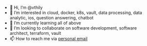 - 👋 Hi, I’m @vthily
- 👀 I’m interested in cloud, docker, k8s, vault, data processing, data analytic, ios, question answering, chatbot
- 🌱 I’m currently learning all of above
- 💞️ I’m looking to collaborate on software development, software architect, terraform, vault
- 📫 How to reach me via [personal email](mai.vly@gmail.com)

<!---
vthily/vthily is a ✨ special ✨ repository because its `README.md` (this file) appears on your GitHub profile.
You can click the Preview link to take a look at your changes.
--->
